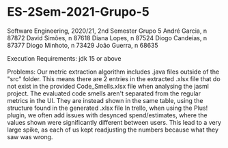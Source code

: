 # ES-2Sem-2021-Grupo-5

Software Engineering, 2020/21, 2nd Semester
Grupo 5
André Garcia, n 87872
David Simões, n 87618
Diana Lopes, n 87524
Diogo Candeias, n 87377
Diogo Minhoto, n 73429
João Guerra, n 68635

Execution Requirements: jdk 15 or above

Problems:
Our metric extraction algorithm includes .java files outside of the "src" folder. This means there are 2 entries in the extracted .xlsx file that do not exist in the provided Code_Smells.xlsx file when analysing the jasml project.
The evaluated code smells aren't separated from the regular metrics in the UI. They are instead shown in the same table, using the structure found in the generated .xlsx file
In trello, when using the Plus! plugin, we often add issues with desynced spend/estimates, where the values shown were significantly different between users. This lead to a very large spike, as each of us kept readjusting the numbers because what they saw was wrong.
